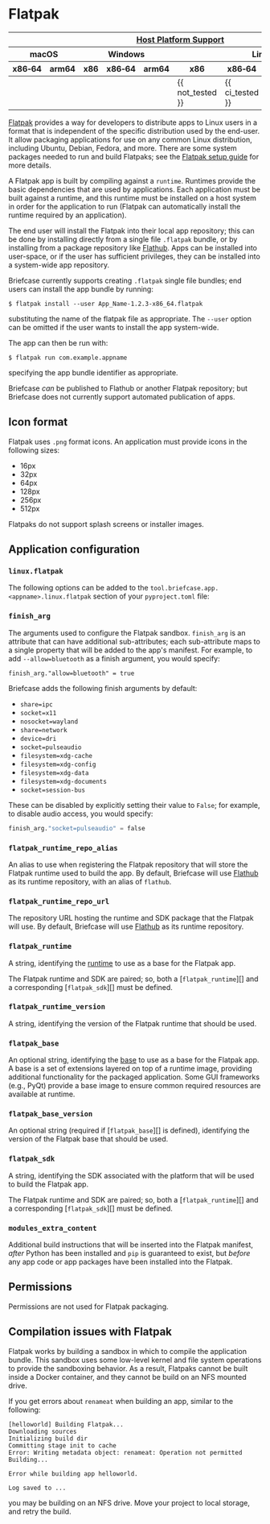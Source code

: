 # Flatpak

<table class="host-platform-support-table">
<colgroup>
<col style="width: 11%" />
<col style="width: 10%" />
<col style="width: 7%" />
<col style="width: 5%" />
<col style="width: 6%" />
<col style="width: 5%" />
<col style="width: 5%" />
<col style="width: 7%" />
<col style="width: 11%" />
<col style="width: 7%" />
<col style="width: 10%" />
</colgroup>
<thead>
<tr>
<th colspan="11"><a href="/reference/platforms/#platform-support-key">Host Platform Support</a></th>
</tr>
<tr>
<th colspan="2">macOS</th>
<th colspan="5">Windows</th>
<th colspan="4">Linux</th>
</tr>
<tr>
<th>x86‑64</th>
<th>arm64</th>
<th>x86</th>
<th colspan="2">x86‑64</th>
<th colspan="2">arm64</th>
<th>x86</th>
<th>x86‑64</th>
<th>arm</th>
<th>arm64</th>
</tr>
</thead>
<tbody>
<tr>
<td></td>
<td></td>
<td></td>
<td colspan="2"></td>
<td colspan="2"></td>
<td>{{ not_tested }}</td>
<td>{{ ci_tested }}</td>
<td>{{ not_tested }}</td>
<td>{{ ci_tested }}</td>
</tr>
</tbody>
</table>

[Flatpak](https://flatpak.org) provides a way for developers to
distribute apps to Linux users in a format that is independent of the
specific distribution used by the end-user. It allow packaging
applications for use on any common Linux distribution, including Ubuntu,
Debian, Fedora, and more. There are some system packages needed to run
and build Flatpaks; see the [Flatpak setup
guide](https://flatpak.org/setup) for more details.

A Flatpak app is built by compiling against a `runtime`. Runtimes
provide the basic dependencies that are used by applications. Each
application must be built against a runtime, and this runtime must be
installed on a host system in order for the application to run (Flatpak
can automatically install the runtime required by an application).

The end user will install the Flatpak into their local app repository;
this can be done by installing directly from a single file `.flatpak`
bundle, or by installing from a package repository like
[Flathub](https://flathub.org). Apps can be installed into user-space,
or if the user has sufficient privileges, they can be installed into a
system-wide app repository.

Briefcase currently supports creating `.flatpak` single file bundles;
end users can install the app bundle by running:

```console
$ flatpak install --user App_Name-1.2.3-x86_64.flatpak
```

substituting the name of the flatpak file as appropriate. The `--user`
option can be omitted if the user wants to install the app system-wide.

The app can then be run with:

```console
$ flatpak run com.example.appname
```

specifying the app bundle identifier as appropriate.

Briefcase *can* be published to Flathub or another Flatpak repository;
but Briefcase does not currently support automated publication of apps.

## Icon format

Flatpak uses `.png` format icons. An application must provide icons in
the following sizes:

- 16px
- 32px
- 64px
- 128px
- 256px
- 512px

Flatpaks do not support splash screens or installer images.

## Application configuration

### `linux.flatpak`

The following options can be added to the
`tool.briefcase.app.<appname>.linux.flatpak` section of your
`pyproject.toml` file:

### `finish_arg`

The arguments used to configure the Flatpak sandbox. `finish_arg` is an
attribute that can have additional sub-attributes; each sub-attribute
maps to a single property that will be added to the app's manifest. For
example, to add `--allow=bluetooth` as a finish argument, you would
specify:

    finish_arg."allow=bluetooth" = true

Briefcase adds the following finish arguments by default:

- `share=ipc`
- `socket=x11`
- `nosocket=wayland`
- `share=network`
- `device=dri`
- `socket=pulseaudio`
- `filesystem=xdg-cache`
- `filesystem=xdg-config`
- `filesystem=xdg-data`
- `filesystem=xdg-documents`
- `socket=session-bus`

These can be disabled by explicitly setting their value to `False`; for
example, to disable audio access, you would specify:

```python
finish_arg."socket=pulseaudio" = false
```

### `flatpak_runtime_repo_alias`

An alias to use when registering the Flatpak repository that will store
the Flatpak runtime used to build the app. By default, Briefcase will
use [Flathub](https://flathub.org) as its runtime repository, with an
alias of `flathub`.

### `flatpak_runtime_repo_url`

The repository URL hosting the runtime and SDK package that the Flatpak
will use. By default, Briefcase will use [Flathub](https://flathub.org)
as its runtime repository.

### `flatpak_runtime`

A string, identifying the
[runtime](https://docs.flatpak.org/en/latest/available-runtimes.html) to
use as a base for the Flatpak app.

The Flatpak runtime and SDK are paired; so, both a
[`flatpak_runtime`][] and a corresponding
[`flatpak_sdk`][] must be defined.

### `flatpak_runtime_version`

A string, identifying the version of the Flatpak runtime that should be
used.

### `flatpak_base`

An optional string, identifying the
[base](https://docs.flatpak.org/en/latest/flatpak-builder-command-reference.html#flatpak-manifest)
to use as a base for the Flatpak app. A base is a set of extensions
layered on top of a runtime image, providing additional functionality
for the packaged application. Some GUI frameworks (e.g., PyQt) provide a
base image to ensure common required resources are available at runtime.

### `flatpak_base_version`

An optional string (required if [`flatpak_base`][] is defined), identifying the version of the Flatpak base
that should be used.

### `flatpak_sdk`

A string, identifying the SDK associated with the platform that will be
used to build the Flatpak app.

The Flatpak runtime and SDK are paired; so, both a
[`flatpak_runtime`][] and a corresponding
[`flatpak_sdk`][] must be defined.

### `modules_extra_content`

Additional build instructions that will be inserted into the Flatpak
manifest, *after* Python has been installed and `pip` is guaranteed to
exist, but *before* any app code or app packages have been installed
into the Flatpak.

## Permissions

Permissions are not used for Flatpak packaging.

## Compilation issues with Flatpak

Flatpak works by building a sandbox in which to compile the application
bundle. This sandbox uses some low-level kernel and file system
operations to provide the sandboxing behavior. As a result, Flatpaks
cannot be built inside a Docker container, and they cannot be build on
an NFS mounted drive.

If you get errors about `renameat` when building an app, similar to the
following:

```console
[helloworld] Building Flatpak...
Downloading sources
Initializing build dir
Committing stage init to cache
Error: Writing metadata object: renameat: Operation not permitted
Building...

Error while building app helloworld.

Log saved to ...
```

you may be building on an NFS drive. Move your project to local storage,
and retry the build.
